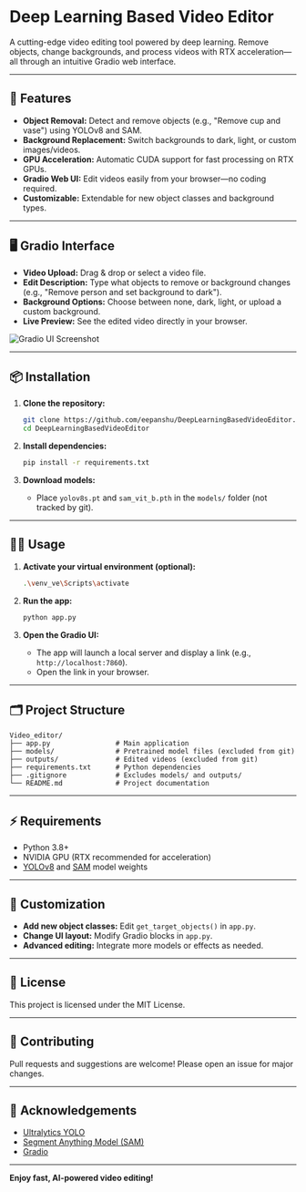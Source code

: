 # Deep Learning Based Video Editor

A cutting-edge video editing tool powered by deep learning. Remove objects, change backgrounds, and process videos with RTX acceleration—all through an intuitive Gradio web interface.

---

## 🚀 Features

- **Object Removal:** Detect and remove objects (e.g., "Remove cup and vase") using YOLOv8 and SAM.
- **Background Replacement:** Switch backgrounds to dark, light, or custom images/videos.
- **GPU Acceleration:** Automatic CUDA support for fast processing on RTX GPUs.
- **Gradio Web UI:** Edit videos easily from your browser—no coding required.
- **Customizable:** Extendable for new object classes and background types.

---

## 🖥️ Gradio Interface

- **Video Upload:** Drag & drop or select a video file.
- **Edit Description:** Type what objects to remove or background changes (e.g., "Remove person and set background to dark").
- **Background Options:** Choose between none, dark, light, or upload a custom background.
- **Live Preview:** See the edited video directly in your browser.

![Gradio UI Screenshot](docs/gradio_ui.png) <!-- Add a screenshot if available -->

---

## 📦 Installation

1. **Clone the repository:**
    ```sh
    git clone https://github.com/eepanshu/DeepLearningBasedVideoEditor.git
    cd DeepLearningBasedVideoEditor
    ```

2. **Install dependencies:**
    ```sh
    pip install -r requirements.txt
    ```

3. **Download models:**
    - Place `yolov8s.pt` and `sam_vit_b.pth` in the `models/` folder (not tracked by git).

---

## 🏃‍♂️ Usage

1. **Activate your virtual environment (optional):**
    ```sh
    .\venv_ve\Scripts\activate
    ```

2. **Run the app:**
    ```sh
    python app.py
    ```

3. **Open the Gradio UI:**
    - The app will launch a local server and display a link (e.g., `http://localhost:7860`).
    - Open the link in your browser.

---

## 🗂️ Project Structure

```
Video_editor/
├── app.py                # Main application
├── models/               # Pretrained model files (excluded from git)
├── outputs/              # Edited videos (excluded from git)
├── requirements.txt      # Python dependencies
├── .gitignore            # Excludes models/ and outputs/
└── README.md             # Project documentation
```

---

## ⚡ Requirements

- Python 3.8+
- NVIDIA GPU (RTX recommended for acceleration)
- [YOLOv8](https://github.com/ultralytics/ultralytics) and [SAM](https://github.com/facebookresearch/segment-anything) model weights

---

## 📝 Customization

- **Add new object classes:** Edit `get_target_objects()` in `app.py`.
- **Change UI layout:** Modify Gradio blocks in `app.py`.
- **Advanced editing:** Integrate more models or effects as needed.

---

## 📄 License

This project is licensed under the MIT License.

---

## 🤝 Contributing

Pull requests and suggestions are welcome! Please open an issue for major changes.

---

## 🙏 Acknowledgements

- [Ultralytics YOLO](https://github.com/ultralytics/ultralytics)
- [Segment Anything Model (SAM)](https://github.com/facebookresearch/segment-anything)
- [Gradio](https://gradio.app/)

---

**Enjoy fast, AI-powered video editing!**
